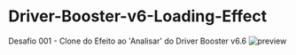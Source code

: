 # Driver-Booster-v6-Loading-Effect

Desafio 001 -
Clone do Efeito ao 'Analisar' do Driver Booster v6.6
![preview](https://user-images.githubusercontent.com/79005738/134067068-d3585961-54de-4868-a142-e2256a10c37c.png)
